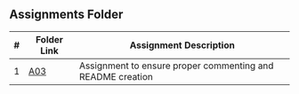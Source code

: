 ##  Assignments Folder

|   #   | Folder Link | Assignment Description |
| :---: | ----------- | ---------------------- |
|    1  | [A03]()| Assignment to ensure proper commenting and README creation|
